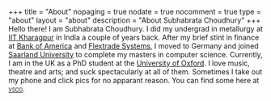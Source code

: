 +++
title = "About"
nopaging = true
nodate = true
nocomment = true
type = "about"
layout = "about"
description = "About Subhabrata Choudhury"
+++
Hello there! I am Subhabrata Choudhury. I did my undergrad in metallurgy at <a target="_blank" href="https://en.wikipedia.org/wiki/Indian_Institute_of_Technology_Kharagpur">IIT Kharagpur</a> in India a couple of years back. After my brief stint in finance at <a target="_blank" href="https://en.wikipedia.org/wiki/Bank_of_America">Bank of America</a> and <a target="_blank" href="https://flextrade.com/about/">Flextrade Systems</a>, I moved to Germany and joined <a target="_blank" href="https://en.wikipedia.org/wiki/Saarland_University">Saarland University</a> to complete my masters in computer science. Currently, I am in the UK as a PhD student at the <a target="_blank" href="https://en.wikipedia.org/wiki/University_of_Oxford">University of Oxford</a>. I love music, theatre and arts; and suck spectacularly at all of them. Sometimes I take out my phone and click pics for no apparant reason. You can find some here at <a target="_blank" href="https://vsco.co/subhc/gallery" style="font-variant-caps: small-caps" class="font-bold" >vsco</a>.

